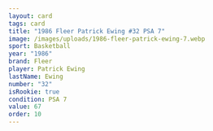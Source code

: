 ```yaml
---
layout: card
tags: card
title: "1986 Fleer Patrick Ewing #32 PSA 7"
image: /images/uploads/1986-fleer-patrick-ewing-7.webp
sport: Basketball
year: "1986"
brand: Fleer
player: Patrick Ewing
lastName: Ewing
number: "32"
isRookie: true
condition: PSA 7
value: 67
order: 10
---
```

